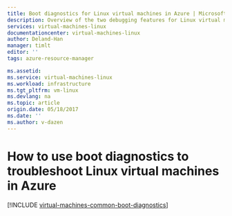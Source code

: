 ```yaml
---
title: Boot diagnostics for Linux virtual machines in Azure | Microsoft Doc
description: Overview of the two debugging features for Linux virtual machines in Azure
services: virtual-machines-linux
documentationcenter: virtual-machines-linux
author: Deland-Han
manager: timlt
editor: ''
tags: azure-resource-manager

ms.assetid:
ms.service: virtual-machines-linux
ms.workload: infrastructure
ms.tgt_pltfrm: vm-linux
ms.devlang: na
ms.topic: article
origin.date: 05/18/2017
ms.date: ''
ms.author: v-dazen
---
```

# How to use boot diagnostics to troubleshoot Linux virtual machines in Azure

[!INCLUDE [virtual-machines-common-boot-diagnostics](../../../includes/virtual-machines-common-boot-diagnostics.md)]